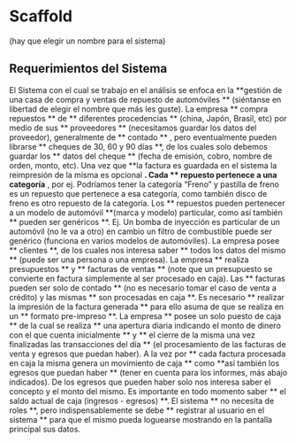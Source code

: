 # Scaffold 
(hay que elegir un nombre para el sistema)

## Requerimientos del Sistema
El Sistema con el cual se trabajo en el análisis se enfoca en la **gestión de una casa de compra y ventas de repuesto de automóviles ** (siéntanse en libertad de elegir el nombre que más les guste).
La empresa ** compra repuestos ** de ** diferentes procedencias ** (china, Japón, Brasil, etc) por medio de sus ** proveedores ** (necesitamos guardar los datos del proveedor), generalmente de ** contado ** , pero eventualmente pueden librarse ** cheques de 30, 60 y 90 días **, de los cuales solo debemos guardar los ** datos del cheque ** (fecha de emisión, cobro, nombre de orden, monto, etc). Una vez que **la factura es guardada en el sistema la reimpresión de la misma es opcional **.
Cada ** repuesto pertenece a una categoría** , por ej.  Podríamos tener la categoría “Freno” y pastilla de freno es un repuesto que pertenece a esa categoría, como también disco de freno es otro repuesto de la categoría. Los ** repuestos pueden pertenecer a un modelo de automóvil **(marca y modelo) particular, como así también ** pueden ser genéricos **. Ej. Un bomba de inyección es particular de un automóvil (no le va a otro) en cambio un filtro de combustible puede ser genérico (funciona en varios modelos de automóviles).
La empresa posee ** clientes **, de los cuales nos interesa saber ** todos los datos del mismo ** (puede ser una persona o una empresa).
La empresa ** realiza presupuestos ** y ** facturas de ventas ** (note que un presupuesto se convierte en factura simplemente al ser procesado en caja). Las ** facturas pueden ser solo de contado ** (no es necesario tomar el caso de venta a crédito) y las mismas ** son procesadas en caja **. Es necesario ** realizar la impresión de la factura generada ** para ello asuma de que se realiza en un ** formato pre-impreso **.
La empresa ** posee un solo puesto de caja ** de la cual se realiza ** una apertura diaria indicando el monto de dinero con el que cuenta inicialmente ** y ** el cierre de la misma una vez finalizadas las transacciones del día ** (el procesamiento de las facturas de venta y egresos que puedan haber). A la vez por ** cada factura procesada en caja la misma genera un movimiento de caja ** como **así también los egresos que puedan haber ** (tener en cuenta para los informes, más abajo indicados).
De los egresos que pueden haber solo nos interesa saber el concepto y el monto del mismo. Es importante en todo momento saber ** el saldo actual de caja (ingresos - egresos) **.
El sistema ** no necesita de roles **, pero indispensablemente se debe ** registrar al usuario en el sistema ** para que el mismo pueda loguearse mostrando en la pantalla principal sus datos.

